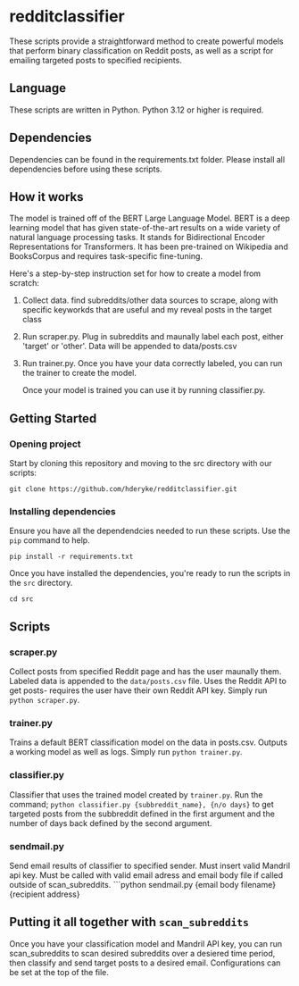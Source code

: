 # redditclassifier
These scripts provide a straightforward method to create powerful models that perform binary classification on Reddit posts, as well as a script for emailing targeted posts to specified recipients.
## Language
These scripts are written in Python. Python 3.12 or higher is required.

## Dependencies
Dependencies can be found in the requirements.txt folder. Please install all dependencies before using these scripts.


## How it works
The model is trained off of the BERT Large Language Model. BERT is a deep learning model that has given state-of-the-art results on a wide variety of natural language processing tasks. It stands for Bidirectional Encoder Representations for Transformers. It has been pre-trained on Wikipedia and BooksCorpus and requires task-specific fine-tuning.

Here's a step-by-step instruction set for how to create a model from scratch:

1. Collect data. find subreddits/other data sources to scrape, along with specific keyworkds that are useful and my reveal posts in the target class
2. Run scraper.py. Plug in subreddits and maunally label each post, either 'target' or 'other'. Data will be appended to data/posts.csv
3. Run trainer.py. Once you have your data correctly labeled, you can run the trainer to create the model.

   Once your model is trained you can use it by running classifier.py.

## Getting Started

### Opening project
Start by cloning this repository and moving to the src directory with our scripts:

``` git clone https://github.com/hderyke/redditclassifier.git ```


### Installing dependencies
Ensure you have all the dependendcies needed to run these scripts. Use the  ``` pip ``` command to help.

``` pip install -r requirements.txt ```

Once you have installed the dependencies, you're ready to run the scripts in the ``` src ``` directory.

```cd src```


## Scripts

### scraper.py
Collect posts from specified Reddit page and has the user maunally them. Labeled data is appended to the ```data/posts.csv``` file. Uses the Reddit API to get posts- requires the user have their own Reddit API key. Simply run ```python scraper.py```.

### trainer.py
Trains a default BERT classification model on the data in posts.csv. Outputs a working model as well as logs. Simply run ```python trainer.py```.

### classifier.py
Classifier that uses the trained model created by ```trainer.py```. Run the command; ```python classifier.py {subbreddit_name}, {n/o days}``` to get targeted posts from the subbreddit defined in the first argument and the number of days back defined by the second argument.

### sendmail.py
Send email results of classifier to specified sender. Must insert valid Mandril api key. Must be called with valid email adress and email body file if called outside of scan_subreddits. ```python sendmail.py {email body filename} {recipient address}

## Putting it all together with ```scan_subreddits```
Once you have your classification model and Mandril API key, you can run scan_subreddits to scan desired subreddits over a desiered time period, then classify and send target posts to a desired email. Configurations can be set at the top of the file. 

